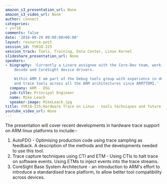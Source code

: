 ```yaml
---
amazon_s3_presentation_url: None
amazon_s3_video_url: None
author: connect
categories:
- yvr18
comments: false
date: '2018-08-29 09:00:00+00:00'
layout: resource-post
session_id: YVR18-225
session_track: Tools, Training, Data Center, Linux Kernel
slideshare_presentation_url: None
speakers:
- biography: 'Currently a Linaro assignee with the Core-Dev team, working on trace
    decode and CoreSight device drivers.

    Within ARM I am part of the Debug tools group with experience in developing debug
    and trace tools across all the ARM architectures since ARM7TDMI.'
  company: ARM - DSG
  job-title: Principal Engineer
  name: Mike Leach
  speaker-image: MikeLeach.jpg
title: YVR18-225:Hardware Trace on Linux - tools techniques and future directions
youtube_video_url: None
---
```


The presentation will cover recent developments in hardware trace support on ARM linux platforms to include:-
1) AutoFDO - Optimising production code using trace sampling as feedback. A description of the methods and the developments needed to use this tool.
2) Trace capture techniques using CTI and ETM - Using CTIs to halt trace on software events. Using ETMs to inject events into the trace streams.
3) CoreSight Base System Architecture - an introduction to ARM's effort to introduce a standardised trace platform, to allow better tool compatibility across devices.
